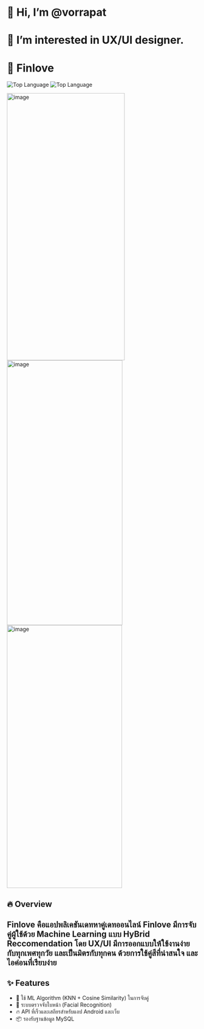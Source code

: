 # 👋 Hi, I’m @vorrapat
# 👀 I’m interested in UX/UI designer.

# 🩵 Finlove 
![Top Language](https://img.shields.io/github/languages/top/vorrapat/FInloveAndroid)
![Top Language](https://img.shields.io/github/languages/top/vorrapat/Finlove-Node-Original)

<img width="310" height="704" alt="image" src="https://github.com/user-attachments/assets/0666f651-a31f-4758-a327-46a88c8d63a2" />
<img width="304" height="698" alt="image" src="https://github.com/user-attachments/assets/e0812d58-c5ae-4ea3-91b8-bd09cd3c8af1" />
<img width="303" height="693" alt="image" src="https://github.com/user-attachments/assets/266ddb18-b38c-4c83-b191-a8941047104a" />

## 🔥 Overview
Finlove คือแอปพลิเคชันเดทหาคู่เดทออนไลน์ Finlove มีการจับคู่ผู้ใช้ด้วย Machine Learning แบบ HyBrid Reccomendation
โดย UX/UI มีการออกแบบให้ใช้งานง่ายกับทุกเพศทุกวัย และเป็นมิตรกับทุกคน ด้วยการใช้คู่สีที่น่าสนใจ และไอค่อนที่เรียบง่าย
---

## ✨ Features

- 🧠 ใช้ ML Algorithm (KNN + Cosine Similarity) ในการจับคู่
- 👤 ระบบตรวจจับใบหน้า (Facial Recognition)
- 🔥 API ที่เร็วและเสถียรสำหรับแอป Android และเว็บ
- 📦 รองรับฐานข้อมูล MySQL



